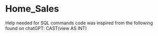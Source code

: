 # Home_Sales

Help needed for SQL commands code was inspired from the following found on chatGPT:
CAST(view AS INT) 
